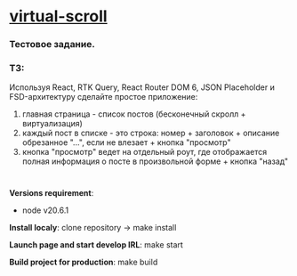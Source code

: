 # [virtual-scroll](https://aquamarine-bavarois-5e910a.netlify.app/)

### Тестовое задание.
### ТЗ:
Используя React, RTK Query, React Router DOM 6, JSON Placeholder и FSD-архитектуру сделайте простое приложение:
1. главная страница - список постов (бесконечный скролл + виртуализация)
2. каждый пост в списке - это строка: номер + заголовок + описание обрезанное "...", если не влезает + кнопка "просмотр"
3. кнопка "просмотр" ведет на отдельный роут, где отображается полная информация о посте в произвольной форме + кнопка "назад"

#

**Versions requirement**:
- node v20.6.1
  
**Install localy**: clone repository -> make install

**Launch page and start develop IRL**: make start

**Build project for production**: make build
